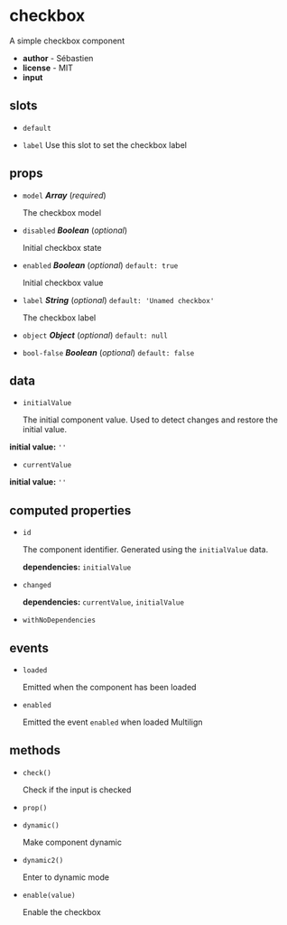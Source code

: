# checkbox 

A simple checkbox component 

- **author** - Sébastien 
- **license** - MIT 
- **input** 

## slots 

- `default`  

- `label` Use this slot to set the checkbox label 

## props 

- `model` ***Array*** (*required*) 

   The checkbox model 

- `disabled` ***Boolean*** (*optional*) 

   Initial checkbox state 

- `enabled` ***Boolean*** (*optional*) `default: true` 

   Initial checkbox value 

- `label` ***String*** (*optional*) `default: 'Unamed checkbox'` 

   The checkbox label 

- `object` ***Object*** (*optional*) `default: null` 

- `bool-false` ***Boolean*** (*optional*) `default: false` 

## data 

- `initialValue` 

   The initial component value. Used to detect changes and restore the initial value. 

**initial value:** `''` 

- `currentValue` 

**initial value:** `''` 

## computed properties 

- `id` 

   The component identifier. Generated using the `initialValue` data. 

   **dependencies:** `initialValue` 

- `changed` 

   **dependencies:** `currentValue`, `initialValue` 

- `withNoDependencies` 

## events 

- `loaded` 

   Emitted when the component has been loaded 

- `enabled` 

   Emitted the event `enabled` when loaded Multilign 

## methods 

- `check()` 

   Check if the input is checked 

- `prop()` 

- `dynamic()` 

   Make component dynamic 

- `dynamic2()` 

   Enter to dynamic mode 

- `enable(value)` 

   Enable the checkbox 

